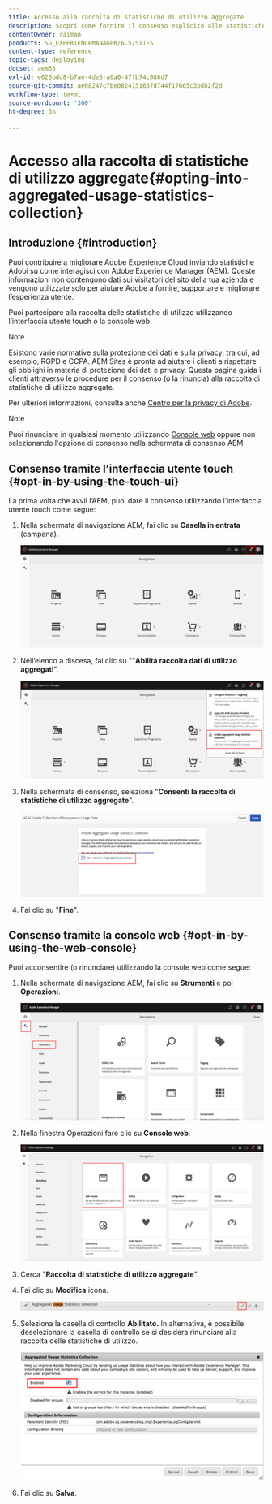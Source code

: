 ```yaml
---
title: Accesso alla raccolta di statistiche di utilizzo aggregate
description: Scopri come fornire il consenso esplicito alle statistiche di utilizzo aggregate.
contentOwner: raiman
products: SG_EXPERIENCEMANAGER/6.5/SITES
content-type: reference
topic-tags: deploying
docset: aem65
exl-id: e626bdd8-b7ae-4de5-a0a0-47fb74c080d7
source-git-commit: ae08247c7be0824151637d744f17665c3bd82f2d
workflow-type: tm+mt
source-wordcount: '300'
ht-degree: 3%

---
```


# Accesso alla raccolta di statistiche di utilizzo aggregate{#opting-into-aggregated-usage-statistics-collection}

## Introduzione {#introduction}

Puoi contribuire a migliorare Adobe Experience Cloud inviando statistiche Adobi su come interagisci con Adobe Experience Manager (AEM). Queste informazioni non contengono dati sui visitatori del sito della tua azienda e vengono utilizzate solo per aiutare Adobe a fornire, supportare e migliorare l’esperienza utente.

Puoi partecipare alla raccolta delle statistiche di utilizzo utilizzando l’interfaccia utente touch o la console web.

>[!NOTE]
>
>Esistono varie normative sulla protezione dei dati e sulla privacy; tra cui, ad esempio, RGPD e CCPA. AEM Sites è pronta ad aiutare i clienti a rispettare gli obblighi in materia di protezione dei dati e privacy. Questa pagina guida i clienti attraverso le procedure per il consenso (o la rinuncia) alla raccolta di statistiche di utilizzo aggregate.
>
>Per ulteriori informazioni, consulta anche [Centro per la privacy di Adobe](https://www.adobe.com/it/privacy.html).

>[!NOTE]
>
>Puoi rinunciare in qualsiasi momento utilizzando [Console web](/help/sites-deploying/opt-in-aggregated-usage-statistics.md#opt-in-by-using-the-web-console) oppure non selezionando l&#39;opzione di consenso nella schermata di consenso AEM.

## Consenso tramite l’interfaccia utente touch {#opt-in-by-using-the-touch-ui}

La prima volta che avvii l’AEM, puoi dare il consenso utilizzando l’interfaccia utente touch come segue:

1. Nella schermata di navigazione AEM, fai clic su **Casella in entrata** (campana).

   ![usage_statisticsnavigationscreen](assets/usage_statisticsnavigationscreen.png)

1. Nell’elenco a discesa, fai clic su &quot;&quot;**Abilita raccolta dati di utilizzo aggregati**&quot;.

   ![usage_statisticsnavigationscreen2](assets/usage_statisticsnavigationscreen2.png)

1. Nella schermata di consenso, seleziona &quot;**Consenti la raccolta di statistiche di utilizzo aggregate**&quot;.

   ![usage_statisticsopt-inscreen](assets/usage_statisticsopt-inscreen.png)

1. Fai clic su &quot;**Fine**&quot;.

## Consenso tramite la console web {#opt-in-by-using-the-web-console}

Puoi acconsentire (o rinunciare) utilizzando la console web come segue:

1. Nella schermata di navigazione AEM, fai clic su **Strumenti** e poi **Operazioni**.

   ![usage_statisticsopsdashboard](assets/usage_statisticsopsdashboard.png)

1. Nella finestra Operazioni fare clic su **Console web**.

   ![usage_statisticswebconsole](assets/usage_statisticswebconsole.png)

1. Cerca &quot;**Raccolta di statistiche di utilizzo aggregate**&quot;.
1. Fai clic su **Modifica** icona.

   ![usage_statisticscollectionedit](assets/usage_statisticscollectionedit.png)

1. Seleziona la casella di controllo **Abilitato.** In alternativa, è possibile deselezionare la casella di controllo se si desidera rinunciare alla raccolta delle statistiche di utilizzo.

   ![usage_statisticsselect](assets/usage_statisticsselect.png)

1. Fai clic su **Salva**.
